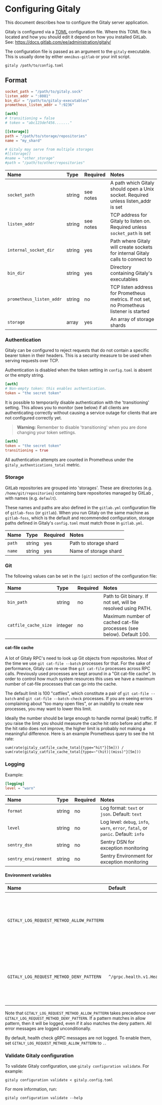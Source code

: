 # Configuring Gitaly

This document describes how to configure the Gitaly server
application.

Gitaly is configured via a [TOML](https://github.com/toml-lang/toml)
configuration file. Where this TOML file is located and how you should
edit it depend on how you installed GitLab. See:
<https://docs.gitlab.com/ee/administration/gitaly/>

The configuration file is passed as an argument to the `gitaly`
executable. This is usually done by either `omnibus-gitlab` or your init
script.

```shell
gitaly /path/to/config.toml
```

## Format

```toml
socket_path = "/path/to/gitaly.sock"
listen_addr = ":8081"
bin_dir = "/path/to/gitaly-executables"
prometheus_listen_addr = ":9236"

[auth]
# transitioning = false
# token = "abc123def456......."

[[storage]]
path = "/path/to/storage/repositories"
name = "my_shard"

# Gitaly may serve from multiple storages
#[[storage]]
#name = "other_storage"
#path = "/path/to/other/repositories"
```

| Name                     | Type   | Required  | Notes                                                                                               |
|:-------------------------|:-------|:----------|:----------------------------------------------------------------------------------------------------|
| `socket_path`            | string | see notes | A path which Gitaly should open a Unix socket. Required unless listen_addr is set                   |
| `listen_addr`            | string | see notes | TCP address for Gitaly to listen on. Required unless `socket_path` is set |
| `internal_socket_dir`    | string | yes       | Path where Gitaly will create sockets for internal Gitaly calls to connect to                       |
| `bin_dir`                | string | yes       | Directory containing Gitaly's executables                                                           |
| `prometheus_listen_addr` | string | no        | TCP listen address for Prometheus metrics. If not set, no Prometheus listener is started            |
| `storage`                | array  | yes       | An array of storage shards                                                                          |

### Authentication

Gitaly can be configured to reject requests that do not contain a
specific bearer token in their headers. This is a security measure to
be used when serving requests over TCP.

Authentication is disabled when the token setting in `config.toml` is absent or the empty string.

```toml
[auth]
# Non-empty token: this enables authentication.
token = "the secret token"
```

It is possible to temporarily disable authentication with the 'transitioning'
setting. This allows you to monitor (see below) if all clients are
authenticating correctly without causing a service outage for clients
that are not configured correctly yet.

> **Warning:** Remember to disable 'transitioning' when you are done
changing your token settings.

```toml
[auth]
token = "the secret token"
transitioning = true
```

All authentication attempts are counted in Prometheus under
the `gitaly_authentications_total` metric.

### Storage

GitLab repositories are grouped into 'storages'. These are directories
(e.g. `/home/git/repositories`) containing bare repositories managed
by GitLab , with names (e.g. `default`).

These names and paths are also defined in the `gitlab.yml`
configuration file of `gitlab-foss` (or `gitlab`). When you run Gitaly on
the same machine as `gitlab-foss`, which is the default and recommended
configuration, storage paths defined in Gitaly's `config.toml` must
match those in `gitlab.yml`.

| Name   | Type   | Required | Notes                 |
|:-------|:-------|:---------|:----------------------|
| `path` | string | yes      | Path to storage shard |
| `name` | string | yes      | Name of storage shard |

### Git

The following values can be set in the `[git]` section of the configuration file:

| Name                 | Type    | Required | Notes                                                                 |
|:---------------------|:--------|:---------|:----------------------------------------------------------------------|
| `bin_path`           | string  | no       | Path to Git binary. If not set, will be resolved using PATH.          |
| `catfile_cache_size` | integer | no       | Maximum number of cached cat-file processes (see below). Default 100. |

#### cat-file cache

A lot of Gitaly RPC's need to look up Git objects from repositories.
Most of the time we use `git cat-file --batch` processes for that. For
the sake of performance, Gitaly can re-use thse `git cat-file` processes
across RPC calls. Previously used processes are kept around in a "Git
cat-file cache". In order to control how much system resources this uses
we have a maximum number of cat-file processes that can go into the
cache.

The default limit is 100 "catfiles", which constitute a pair of
`git cat-file --batch` and `git cat-file --batch-check` processes. If
you are seeing errors complaining about "too many open files", or an
inability to create new processes, you may want to lower this limit.

Ideally the number should be large enough to handle normal (peak)
traffic. If you raise the limit you should measure the cache hit ratio
before and after. If the hit ratio does not improve, the higher limit is
probably not making a meaningful difference. Here is an example
Prometheus query to see the hit rate:

```prometheus
sum(rate(gitaly_catfile_cache_total{type="hit"}[5m])) / sum(rate(gitaly_catfile_cache_total{type=~"(hit)|(miss)"}[5m]))
```

### Logging

Example:

```toml
[logging]
level = "warn"
```

| Name                 | Type   | Required | Notes                                                                             |
|:---------------------|:-------|:---------|:----------------------------------------------------------------------------------|
| `format`             | string | no       | Log format: `text` or `json`. Default: `text`                                     |
| `level`              | string | no       | Log level: `debug`, `info`, `warn`, `error`, `fatal`, or `panic`. Default: `info` |
| `sentry_dsn`         | string | no       | Sentry DSN for exception monitoring                                               |
| `sentry_environment` | string | no       | Sentry Environment for exception monitoring                                       |

#### Environment variables

| Name                                      | Default                          | Notes                                                                      |
|:------------------------------------------|:---------------------------------|:---------------------------------------------------------------------------|
| `GITALY_LOG_REQUEST_METHOD_ALLOW_PATTERN` |                                  | Regular expression that controls which gRPC methods should be logged       |
| `GITALY_LOG_REQUEST_METHOD_DENY_PATTERN`  | `^/grpc.health.v1.Health/Check$` | Regular expression that controls which gRPC methods should be filtered out |

Note that `GITALY_LOG_REQUEST_METHOD_ALLOW_PATTERN` takes precedence
over `GITALY_LOG_REQUEST_METHOD_DENY_PATTERN`. If a pattern matches in
allow pattern, then it will be logged, even if it also matches the deny
pattern. All error messages are logged unconditionally.

By default, health check gRPC messages are not logged. To enable them,
set `GITALY_LOG_REQUEST_METHOD_ALLOW_PATTERN` to `.`.

### Validate Gitaly configuration

To validate Gitaly configuration, use `gitaly configuration validate`. For example:

```shell
gitaly configuration validate < gitaly.config.toml
```

For more information, run:

```shell
gitaly configuration validate --help
```

